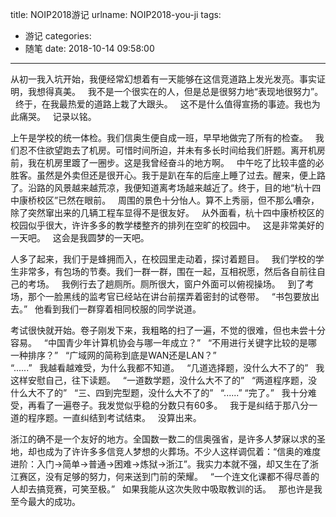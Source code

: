 title: NOIP2018游记
urlname: NOIP2018-you-ji
tags:
  - 游记
categories:
  - 随笔
date: 2018-10-14 09:58:00
---
从初一我入坑开始，我便经常幻想着有一天能够在这信竞道路上发光发亮。事实证明，我想得真美。  
我不是一个很实在的人，但是总是很努力地“表现地很努力”。  
终于，在我最热爱的道路上栽了大跟头。  
这不是什么值得宣扬的事迹。我也为此痛哭。  
记录以铭。

上午是学校的统一体检。我们信奥生便自成一班，早早地做完了所有的检查。  
我们忍不住欲望跑去了机房。可惜时间所迫，并未有多长时间给我们肝题。离开机房前，我在机房里踱了一圈步。这是我曾经奋斗的地方啊。  <!--more-->
中午吃了比较丰盛的必胜客。虽然是外卖但还是很开心。我于是趴在车的后座上睡了过去。醒来，便上路了。沿路的风景越来越荒凉，我便知道离考场越来越近了。终于，目的地“杭十四中康桥校区”已然在眼前。  
周围的景色十分怡人。算不上秀丽，但不那么嘈杂，除了突然窜出来的几辆工程车显得不是很友好。  
从外面看，杭十四中康桥校区的校园似乎很大，许许多多的教学楼整齐的排列在空旷的校园中。  
这是非常美好的一天吧。  
这会是我圆梦的一天吧。

人多了起来，我们于是蜂拥而入，在校园里走动着，探讨着题目。  
我们学校的学生非常多，有包场的节奏。我们一群一群，围在一起，互相祝愿，然后各自前往自己的考场。  
我例行去了趟厕所。厕所很大，窗户外面可以俯视操场。  
到了考场，那个一脸黑线的监考官已经站在讲台前摆弄着密封的试卷带。  
“书包要放出去。”  
他看到我们一群穿着相同校服的同学说道。  


考试很快就开始。卷子刚发下来，我粗略的扫了一遍，不觉的很难，但也未尝十分容易。  
“中国青少年计算机协会与哪一年成立？”  
“不用进行关键字比较的是哪一种排序？”  
“广域网的简称到底是WAN还是LAN？”  
“......”  
我越看越难受，为什么我都不知道。  
“几道选择题，没什么大不了的”  
我这样安慰自己，往下读题。  
“一道数学题，没什么大不了的”   
“两道程序题，没什么大不了的”  
“三、四到完型题，没什么大不了的”  
“......”
“完了。”  
我十分难受，再看了一遍卷子。我发觉似乎稳的分数只有60多。  
我于是纠结于那八分一道的程序题。一直纠结到考试结束。  
没算出来。  

浙江的确不是一个友好的地方。全国数一数二的信奥强省，是许多人梦寐以求的圣地，却也成为了许许多多信竞人梦想的火葬场。不少人这样调侃着：“信奥的难度进阶：入门->简单->普通->困难->炼狱->浙江”。我实力本就不强，却又生在了浙江赛区，没有足够的努力，何来送到门前的荣耀。  
“一个连文化课都不得尽善的人却去搞竞赛，可笑至极。”  
如果我能从这次失败中吸取教训的话。  
那也许是我至今最大的成功。